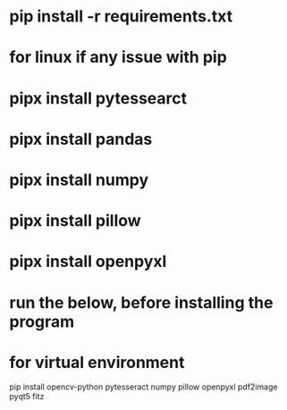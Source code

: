 # pip install -r requirements.txt

# for linux if any issue with pip
# pipx install pytessearct
# pipx install pandas
# pipx install numpy
# pipx install pillow
# pipx install openpyxl


# run the below, before installing the program

# for virtual environment
<!-- python3 -m venv myenv
source myenv/bin/activate -->

pip install opencv-python pytesseract numpy pillow openpyxl pdf2image pyqt5 fitz

<!-- pip install pandas
pip install numpy
pip install pillow
pip install openpyxl
pip install pyqt5
pip install pdf2image -->
